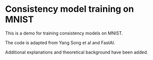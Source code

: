 # Consistency model training on MNIST

This is a demo for training consistency models on MNIST.

The code is adapted from Yang Song et al and FastAI.

Additional explanations and theoretical background have been added.
